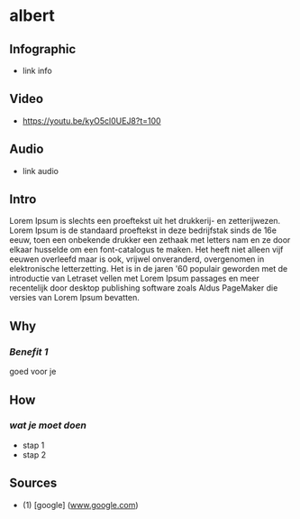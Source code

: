 [//]: <> (FW2,TM5,X10W2,EPWMW)


# **albert**

## **Infographic**
[//]: <> (BO-infographic)
* link info

[//]: <> (EO-infographic)
## **Video**
[//]: <> (BO-video)
* https://youtu.be/kyO5cl0UEJ8?t=100

[//]: <> (EO-video)
## **Audio**
[//]: <> (BO-audio)
* link audio

[//]: <> (EO-audio)
## **Intro**
[//]: <> (BO-intro)
Lorem Ipsum is slechts een proeftekst uit het drukkerij- en zetterijwezen. Lorem Ipsum is de standaard proeftekst in deze bedrijfstak sinds de 16e eeuw, toen een onbekende drukker een zethaak met letters nam en ze door elkaar husselde om een font-catalogus te maken. Het heeft niet alleen vijf eeuwen overleefd maar is ook, vrijwel onveranderd, overgenomen in elektronische letterzetting. Het is in de jaren '60 populair geworden met de introductie van Letraset vellen met Lorem Ipsum passages en meer recentelijk door desktop publishing software zoals Aldus PageMaker die versies van Lorem Ipsum bevatten.

[//]: <> (EO-intro)
## **Why**
[//]: <> (BO-why)

### *Benefit 1*
goed voor je

[//]: <> (EO-why)
## **How**
[//]: <> (BO-how)

### *wat je moet doen*
* stap 1
* stap 2

[//]: <> (EO-how)

## **Sources**
[//]: <> (BO-sources)

- (1)	[google] (www.google.com)

[//]: <> (EO-sources)
